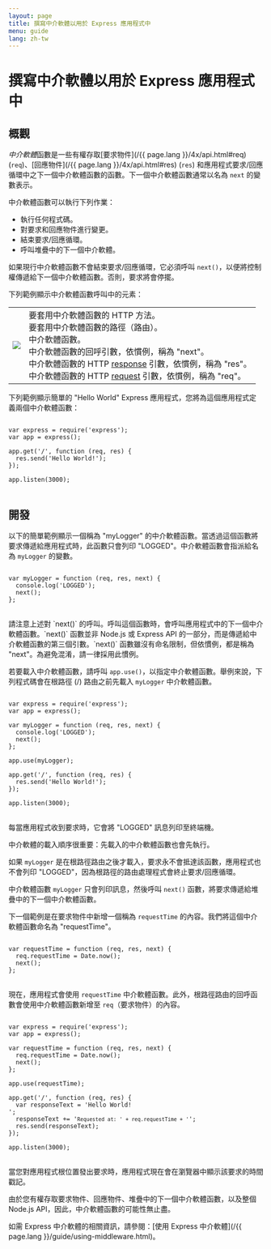 ```yaml
---
layout: page
title: 撰寫中介軟體以用於 Express 應用程式中
menu: guide
lang: zh-tw
---
```


# 撰寫中介軟體以用於 Express 應用程式中

<h2>概觀</h2>

*中介軟體*函數是一些有權存取[要求物件](/{{ page.lang }}/4x/api.html#req) (`req`)、[回應物件](/{{ page.lang }}/4x/api.html#res) (`res`) 和應用程式要求/回應循環中之下一個中介軟體函數的函數。下一個中介軟體函數通常以名為 `next` 的變數表示。

中介軟體函數可以執行下列作業：

- 執行任何程式碼。
- 對要求和回應物件進行變更。
- 結束要求/回應循環。
- 呼叫堆疊中的下一個中介軟體。

如果現行中介軟體函數不會結束要求/回應循環，它必須呼叫 `next()`，以便將控制權傳遞給下一個中介軟體函數。否則，要求將會停擺。

下列範例顯示中介軟體函數呼叫中的元素：

<table id="mw-fig">
<tr><td id="mw-fig-imgcell">
<img src="/images/express-mw.png" id="mw-fig-img" />
</td>
<td class="mw-fig-callouts">
<div class="callout" id="callout1">要套用中介軟體函數的 HTTP 方法。</div>

<div class="callout" id="callout2">要套用中介軟體函數的路徑（路由）。</div>

<div class="callout" id="callout3">中介軟體函數。</div>

<div class="callout" id="callout4">中介軟體函數的回呼引數，依慣例，稱為 "next"。</div>

<div class="callout" id="callout5">中介軟體函數的 HTTP <a href="../4x/api.html#res">response</a> 引數，依慣例，稱為 "res"。</div>

<div class="callout" id="callout6">中介軟體函數的 HTTP <a href="../4x/api.html#req">request</a> 引數，依慣例，稱為 "req"。</div>
</td></tr>
</table>

下列範例顯示簡單的 "Hello World" Express 應用程式，您將為這個應用程式定義兩個中介軟體函數：

<pre>
<code class="language-javascript" translate="no">
var express = require('express');
var app = express();

app.get('/', function (req, res) {
  res.send('Hello World!');
});

app.listen(3000);
</code>
</pre>

<h2>開發</h2>

以下的簡單範例顯示一個稱為 "myLogger" 的中介軟體函數。當透過這個函數將要求傳遞給應用程式時，此函數只會列印 "LOGGED"。中介軟體函數會指派給名為 `myLogger` 的變數。

<pre>
<code class="language-javascript" translate="no">
var myLogger = function (req, res, next) {
  console.log('LOGGED');
  next();
};
</code>
</pre>

<div class="doc-box doc-notice" markdown="1">
請注意上述對 `next()` 的呼叫。呼叫這個函數時，會呼叫應用程式中的下一個中介軟體函數。`next()` 函數並非 Node.js 或 Express API 的一部分，而是傳遞給中介軟體函數的第三個引數。`next()` 函數雖沒有命名限制，但依慣例，都是稱為 "next"。為避免混淆，請一律採用此慣例。
</div>

若要載入中介軟體函數，請呼叫 `app.use()`，以指定中介軟體函數。舉例來說，下列程式碼會在根路徑 (/) 路由之前先載入 `myLogger` 中介軟體函數。

<pre>
<code class="language-javascript" translate="no">
var express = require('express');
var app = express();

var myLogger = function (req, res, next) {
  console.log('LOGGED');
  next();
};

app.use(myLogger);

app.get('/', function (req, res) {
  res.send('Hello World!');
});

app.listen(3000);
</code>
</pre>

每當應用程式收到要求時，它會將 "LOGGED" 訊息列印至終端機。

中介軟體的載入順序很重要：先載入的中介軟體函數也會先執行。

如果 `myLogger` 是在根路徑路由之後才載入，要求永不會抵達該函數，應用程式也不會列印 "LOGGED"，因為根路徑的路由處理程式會終止要求/回應循環。

中介軟體函數 `myLogger` 只會列印訊息，然後呼叫 `next()` 函數，將要求傳遞給堆疊中的下一個中介軟體函數。

下一個範例是在要求物件中新增一個稱為 `requestTime` 的內容。我們將這個中介軟體函數命名為 "requestTime"。

<pre>
<code class="language-javascript" translate="no">
var requestTime = function (req, res, next) {
  req.requestTime = Date.now();
  next();
};
</code>
</pre>

現在，應用程式會使用 `requestTime` 中介軟體函數。此外，根路徑路由的回呼函數會使用中介軟體函數新增至 `req`（要求物件）的內容。

<pre>
<code class="language-javascript" translate="no">
var express = require('express');
var app = express();

var requestTime = function (req, res, next) {
  req.requestTime = Date.now();
  next();
};

app.use(requestTime);

app.get('/', function (req, res) {
  var responseText = 'Hello World!<br>';
  responseText += '<small>Requested at: ' + req.requestTime + '</small>';
  res.send(responseText);
});

app.listen(3000);
</code>
</pre>

當您對應用程式根位置發出要求時，應用程式現在會在瀏覽器中顯示該要求的時間戳記。

由於您有權存取要求物件、回應物件、堆疊中的下一個中介軟體函數，以及整個 Node.js API，因此，中介軟體函數的可能性無止盡。

如需 Express 中介軟體的相關資訊，請參閱：[使用 Express 中介軟體](/{{ page.lang }}/guide/using-middleware.html)。
